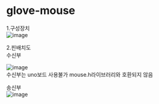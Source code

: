 # glove-mouse


1.구성장치
<br/>
![image](https://user-images.githubusercontent.com/53510936/88827078-73a33780-d204-11ea-9231-0d3ecbfb5fcb.png)     
         

2.핀배치도
<br/>
수신부

![image](https://user-images.githubusercontent.com/53510936/88827408-e3b1bd80-d204-11ea-83df-f076aeed9d84.png)
<br/>
수신부는 uno보드 사용불가 mouse.h라이브러리와 호환되지 않음




송신부
<br/>
![image](https://user-images.githubusercontent.com/53510936/88827299-c0870e00-d204-11ea-959c-337393212a3a.png)


